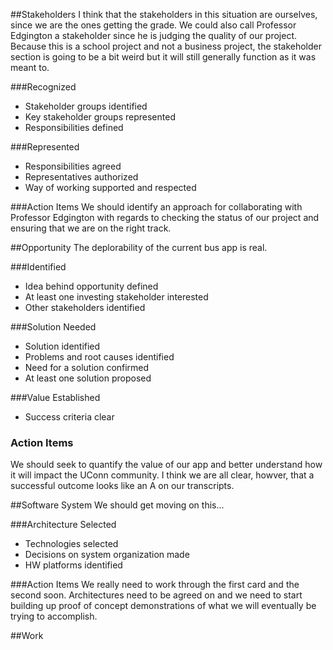 ##Stakeholders
I think that the stakeholders in this situation are ourselves, since we are the ones getting the grade. We could also call Professor Edgington a stakeholder since he is judging the quality of our project. Because this is a school project and not a business project, the stakeholder section is going to be a bit weird but it will still generally function as it was meant to. 

###Recognized
- Stakeholder groups identified
- Key stakeholder groups represented 
- Responsibilities defined

###Represented
- Responsibilities agreed
- Representatives authorized
- Way of working supported and respected

###Action Items
We should identify an approach for collaborating with Professor Edgington with regards to checking the status of our project and ensuring that we are on the right track. 

##Opportunity
The deplorability of the current bus app is real. 

###Identified
- Idea behind opportunity defined
- At least one investing stakeholder interested
- Other stakeholders identified

###Solution Needed
- Solution identified
- Problems and root causes identified
- Need for a solution confirmed
- At least one solution proposed

###Value Established
- Success criteria clear

### Action Items
We should seek to quantify the value of our app and better understand how it will impact the UConn community. I think we are all clear, howver, that a successful outcome looks like an A on our transcripts. 

##Software System
We should get moving on this...

###Architecture Selected
- Technologies selected
- Decisions on system organization made
- HW platforms identified

###Action Items
We really need to work through the first card and the second soon. Architectures need to be agreed on and we need to start building up proof of concept demonstrations of what we will eventually be trying to accomplish. 

##Work
